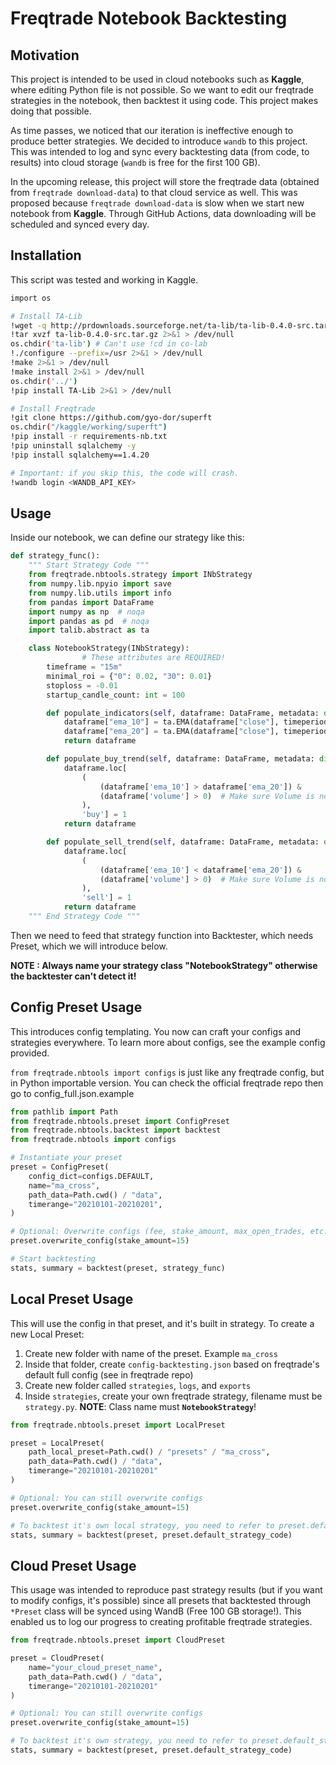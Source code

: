 # Freqtrade Notebook Backtesting

## Motivation

This project is intended to be used in cloud notebooks such as **Kaggle**, where editing Python file is not possible. So we want to edit our freqtrade strategies in the notebook, then backtest it using code. This project makes doing that possible.

As time passes, we noticed that our iteration is ineffective enough to produce better strategies. We decided to introduce `wandb` to this project. This was intended to log and sync every backtesting data (from code, to results) into cloud storage (`wandb` is free for the first 100 GB). 

In the upcoming release, this project will store the freqtrade data (obtained from `freqtrade download-data`) to that cloud service as well. This was proposed because `freqtrade download-data` is slow when we start new notebook from **Kaggle**. Through GitHub Actions, data downloading will be scheduled and synced every day.

## Installation

This script was tested and working in Kaggle.

```bash
import os

# Install TA-Lib
!wget -q http://prdownloads.sourceforge.net/ta-lib/ta-lib-0.4.0-src.tar.gz 2>&1 > /dev/null
!tar xvzf ta-lib-0.4.0-src.tar.gz 2>&1 > /dev/null
os.chdir('ta-lib') # Can't use !cd in co-lab
!./configure --prefix=/usr 2>&1 > /dev/null
!make 2>&1 > /dev/null
!make install 2>&1 > /dev/null
os.chdir('../')
!pip install TA-Lib 2>&1 > /dev/null

# Install Freqtrade
!git clone https://github.com/gyo-dor/superft
os.chdir("/kaggle/working/superft")
!pip install -r requirements-nb.txt
!pip uninstall sqlalchemy -y
!pip install sqlalchemy==1.4.20

# Important: if you skip this, the code will crash.
!wandb login <WANDB_API_KEY>
```

## Usage

Inside our notebook, we can define our strategy like this:

```python
def strategy_func():
    """ Start Strategy Code """
    from freqtrade.nbtools.strategy import INbStrategy
    from numpy.lib.npyio import save
    from numpy.lib.utils import info
    from pandas import DataFrame
    import numpy as np  # noqa
    import pandas as pd  # noqa
    import talib.abstract as ta

    class NotebookStrategy(INbStrategy):
				# These attributes are REQUIRED!
        timeframe = "15m"
        minimal_roi = {"0": 0.02, "30": 0.01}
        stoploss = -0.01 
        startup_candle_count: int = 100

        def populate_indicators(self, dataframe: DataFrame, metadata: dict) -> DataFrame:
            dataframe["ema_10"] = ta.EMA(dataframe["close"], timeperiod=10)
            dataframe["ema_20"] = ta.EMA(dataframe["close"], timeperiod=20)
            return dataframe

        def populate_buy_trend(self, dataframe: DataFrame, metadata: dict) -> DataFrame:
            dataframe.loc[
                (
                    (dataframe['ema_10'] > dataframe['ema_20']) &
                    (dataframe['volume'] > 0)  # Make sure Volume is not 0
                ),
                'buy'] = 1
            return dataframe

        def populate_sell_trend(self, dataframe: DataFrame, metadata: dict) -> DataFrame:
            dataframe.loc[
                (
                    (dataframe['ema_10'] < dataframe['ema_20']) &
                    (dataframe['volume'] > 0)  # Make sure Volume is not 0
                ),
                'sell'] = 1
            return dataframe
    """ End Strategy Code """
```

Then we need to feed that strategy function into Backtester, which needs Preset, which we will introduce below.

**NOTE : Always name your strategy class "NotebookStrategy" otherwise the backtester can't detect it!**

## Config Preset Usage

This introduces config templating. You now can craft your configs and strategies everywhere. To learn more about configs, see the example config provided.

`from freqtrade.nbtools import configs` is just like any freqtrade config, but in Python importable version. You can check the official freqtrade repo then go to config_full.json.example

```python
from pathlib import Path
from freqtrade.nbtools.preset import ConfigPreset
from freqtrade.nbtools.backtest import backtest
from freqtrade.nbtools import configs

# Instantiate your preset
preset = ConfigPreset(
    config_dict=configs.DEFAULT,
    name="ma_cross",
    path_data=Path.cwd() / "data",
    timerange="20210101-20210201",
)

# Optional: Overwrite configs (fee, stake_amount, max_open_trades, etc.)
preset.overwrite_config(stake_amount=15)

# Start backtesting
stats, summary = backtest(preset, strategy_func)
```

## Local Preset Usage

This will use the config in that preset, and it's built in strategy.
To create a new Local Preset:

1. Create new folder with name of the preset. Example `ma_cross`
2. Inside that folder, create `config-backtesting.json` based on freqtrade's default full config (see in freqtrade repo)
3. Create new folder called `strategies`, `logs`, and `exports`
4. Inside `strategies`, create your own freqtrade strategy, filename must be `strategy.py`. **NOTE**: Class name must **`NotebookStrategy`**!

```python
from freqtrade.nbtools.preset import LocalPreset

preset = LocalPreset(
    path_local_preset=Path.cwd() / "presets" / "ma_cross",
    path_data=Path.cwd() / "data",
    timerange="20210101-20210201"
)

# Optional: You can still overwrite configs
preset.overwrite_config(stake_amount=15)

# To backtest it's own local strategy, you need to refer to preset.default_strategy_code
stats, summary = backtest(preset, preset.default_strategy_code)

```

## Cloud Preset Usage

This usage was intended to reproduce past strategy results (but if you want to modify configs, it's possible) since all presets that backtested through `*Preset` class will be synced using WandB (Free 100 GB storage!). This enabled us to log our progress to creating profitable freqtrade strategies.

```python
from freqtrade.nbtools.preset import CloudPreset

preset = CloudPreset(
    name="your_cloud_preset_name",
    path_data=Path.cwd() / "data",
    timerange="20210101-20210201"
)

# Optional: You can still overwrite configs
preset.overwrite_config(stake_amount=15)

# To backtest it's own strategy, you need to refer to preset.default_strategy_code
stats, summary = backtest(preset, preset.default_strategy_code)
```